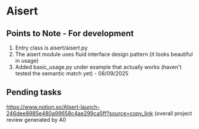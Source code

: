 # Aisert


## Points to Note - For development
1. Entry class is aisert/aisert.py
2. The aisert module uses fluid interface design pattern (it looks beautiful in usage)
3. Added basic_usage.py under example that actually works (haven't tested the semantic match yet) - 08/09/2025

## Pending tasks
https://www.notion.so/AIsert-launch-246dee8985e480a99658c4ae299ca5ff?source=copy_link
(overall project review generated by AI)